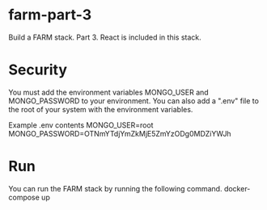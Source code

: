 # farm-part-3
Build a FARM stack. Part 3. React is included in this stack.

# Security
You must add the environment variables MONGO_USER and MONGO_PASSWORD to your environment. You can also add a ".env" file to the root of your system with the environment variables.

Example .env contents
MONGO_USER=root
MONGO_PASSWORD=OTNmYTdjYmZkMjE5ZmYzODg0MDZiYWJh

# Run
You can run the FARM stack by running the following command.
docker-compose up
